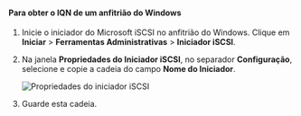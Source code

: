 <!--author=SharS last changed: 9/17/15-->

#### <a name="to-get-the-iqn-of-a-windows-host"></a>Para obter o IQN de um anfitrião do Windows
1. Inicie o iniciador do Microsoft iSCSI no anfitrião do Windows. Clique em **Iniciar** > **Ferramentas Administrativas** > **Iniciador iSCSI**.
2. Na janela **Propriedades do Iniciador iSCSI**, no separador **Configuração**, selecione e copie a cadeia do campo **Nome do Iniciador**.
   
    ![Propriedades do iniciador iSCSI](./media/storsimple-get-iqn/HCS_iSCSIInitiatorPropertiesFigureIQN-include.png)
3. Guarde esta cadeia.

